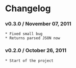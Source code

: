 # Changelog

### v0.3.0 / November 07, 2011

	* Fixed small bug
	* Returns parsed JSON now

### v0.2.0 / October 26, 2011

	* Start of the project
